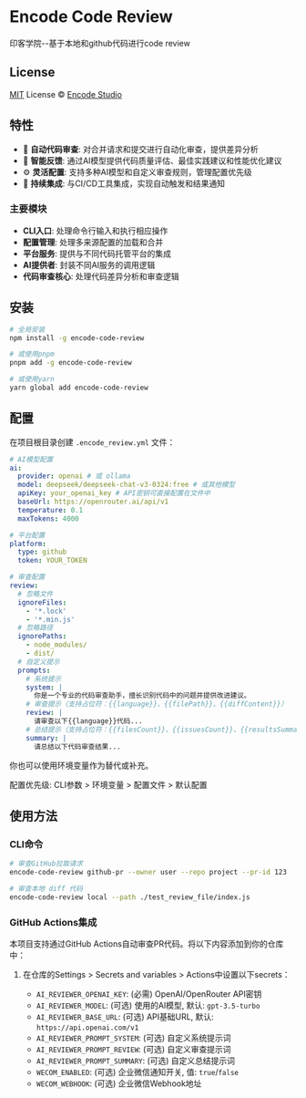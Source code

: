 # Encode Code Review

印客学院--基于本地和github代码进行code review

## License

[MIT](./LICENSE) License © [Encode Studio](https://github.com/encode-studio-fe)

## 特性

- 🤖 **自动代码审查**: 对合并请求和提交进行自动化审查，提供差异分析
- 🧠 **智能反馈**: 通过AI模型提供代码质量评估、最佳实践建议和性能优化建议
- ⚙️ **灵活配置**: 支持多种AI模型和自定义审查规则，管理配置优先级
- 🔄 **持续集成**: 与CI/CD工具集成，实现自动触发和结果通知

### 主要模块

- **CLI入口**: 处理命令行输入和执行相应操作
- **配置管理**: 处理多来源配置的加载和合并
- **平台服务**: 提供与不同代码托管平台的集成
- **AI提供者**: 封装不同AI服务的调用逻辑
- **代码审查核心**: 处理代码差异分析和审查逻辑

## 安装

```bash
# 全局安装
npm install -g encode-code-review

# 或使用pnpm
pnpm add -g encode-code-review

# 或使用yarn
yarn global add encode-code-review
```

## 配置

在项目根目录创建 `.encode_review.yml` 文件：

```yaml
# AI模型配置
ai:
  provider: openai # 或 ollama
  model: deepseek/deepseek-chat-v3-0324:free # 或其他模型
  apiKey: your_openai_key # API密钥可直接配置在文件中
  baseUrl: https://openrouter.ai/api/v1
  temperature: 0.1
  maxTokens: 4000

# 平台配置
platform:
  type: github
  token: YOUR_TOKEN

# 审查配置
review:
  # 忽略文件
  ignoreFiles:
    - '*.lock'
    - '*.min.js'
  # 忽略路径
  ignorePaths:
    - node_modules/
    - dist/
  # 自定义提示
  prompts:
    # 系统提示
    system: |
      你是一个专业的代码审查助手，擅长识别代码中的问题并提供改进建议。
    # 审查提示（支持占位符：{{language}}、{{filePath}}、{{diffContent}}）
    review: |
      请审查以下{{language}}代码...
    # 总结提示（支持占位符：{{filesCount}}、{{issuesCount}}、{{resultsSummary}}）
    summary: |
      请总结以下代码审查结果...
```

你也可以使用环境变量作为替代或补充。

配置优先级: CLI参数 > 环境变量 > 配置文件 > 默认配置

## 使用方法

### CLI命令

```bash
# 审查GitHub拉取请求
encode-code-review github-pr --owner user --repo project --pr-id 123

# 审查本地 diff 代码
encode-code-review local --path ./test_review_file/index.js
```

### GitHub Actions集成

本项目支持通过GitHub Actions自动审查PR代码。将以下内容添加到你的仓库中：

1. 在仓库的Settings > Secrets and variables > Actions中设置以下secrets：

   - `AI_REVIEWER_OPENAI_KEY`: (必需) OpenAI/OpenRouter API密钥
   - `AI_REVIEWER_MODEL`: (可选) 使用的AI模型, 默认: `gpt-3.5-turbo`
   - `AI_REVIEWER_BASE_URL`: (可选) API基础URL, 默认: `https://api.openai.com/v1`
   - `AI_REVIEWER_PROMPT_SYSTEM`: (可选) 自定义系统提示词
   - `AI_REVIEWER_PROMPT_REVIEW`: (可选) 自定义审查提示词
   - `AI_REVIEWER_PROMPT_SUMMARY`: (可选) 自定义总结提示词
   - `WECOM_ENABLED`: (可选) 企业微信通知开关, 值: `true`/`false`
   - `WECOM_WEBHOOK`: (可选) 企业微信Webhook地址

